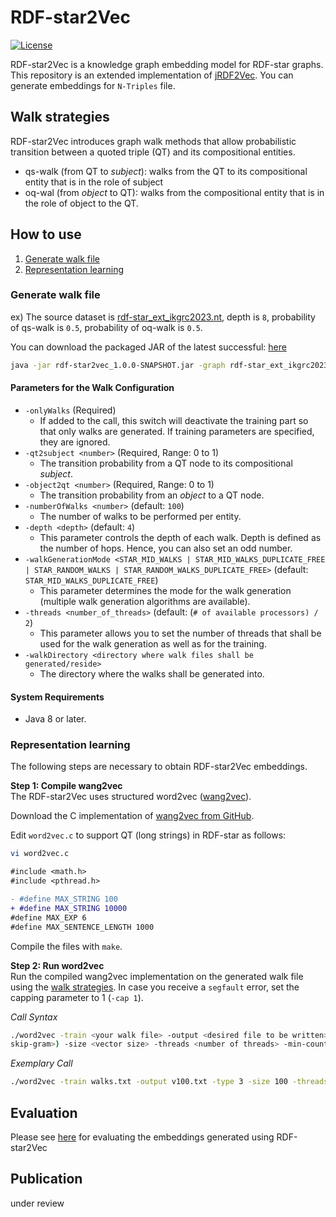 # RDF-star2Vec
[![License](https://img.shields.io/github/license/dwslab/jRDF2Vec)](https://github.com/dwslab/jRDF2Vec/blob/master/LICENSE)


RDF-star2Vec is a knowledge graph embedding model for RDF-star graphs. This repository is an extended implementation of <a href="https://github.com/dwslab/jRDF2Vec" target="_blank">jRDF2Vec</a>.
You can generate embeddings for `N-Triples` file.

## Walk strategies
RDF-star2Vec introduces graph walk methods that allow probabilistic transition between a quoted triple (QT) and its compositional entities.

- qs-walk (from QT to <i>subject</i>): walks from the QT to its compositional entity that is in the role of subject 
- oq-wal (from <i>object</i> to QT): walks from the compositional entity that is in the role of object to the QT.

## How to use

1. [Generate walk file](#generate-walk-file)
2. [Representation learning](#representation-learning)

### Generate walk file
ex) The source dataset is [rdf-star_ext_ikgrc2023.nt](https://github.com/aistairc/KGRC-RDF-star/rdf-star_ext_ikgrc2023.nt), depth is `8`, probability of qs-walk is `0.5`, probability of oq-walk is `0.5`.

You can download the packaged JAR of the latest successful: [here](https://github.com/aistairc/RDF-star2Vec/releases)

```bash
java -jar rdf-star2vec_1.0.0-SNAPSHOT.jar -graph rdf-star_ext_ikgrc2023.nt -onlyWalks -walkDir experiment/ -walkGenerationMode STAR_MID_WALKS_DUPLICATE_FREE -depth 8 -qt2subject 0.5 -object2qt 0.5
```

#### Parameters for the Walk Configuration
- `-onlyWalks` (Required)
    - If added to the call, this switch will deactivate the training part so that only walks are generated. If training parameters are specified, they are ignored.
- `-qt2subject <number>` (Required, Range: 0 to 1)
    - The transition probability from a QT node to its compositional <i>subject</i>.
- `-object2qt <number>` (Required, Range: 0 to 1)
    - The transition probability from an <i>object</i> to a QT node.
- `-numberOfWalks <number>` (default: `100`)
    - The number of walks to be performed per entity.
- `-depth <depth>` (default: `4`)
    - This parameter controls the depth of each walk. Depth is defined as the number of hops. Hence, you can also set an odd number.
- `-walkGenerationMode <STAR_MID_WALKS | STAR_MID_WALKS_DUPLICATE_FREE | STAR_RANDOM_WALKS | STAR_RANDOM_WALKS_DUPLICATE_FREE>` (default: `STAR_MID_WALKS_DUPLICATE_FREE`)
    - This parameter determines the mode for the walk generation (multiple walk generation algorithms are available).
- `-threads <number_of_threads>` (default: (`# of available processors) / 2`)
    - This parameter allows you to set the number of threads that shall be used for the walk generation as well as for the training.
- `-walkDirectory <directory where walk files shall be generated/reside>`
    - The directory where the walks shall be generated into.


#### System Requirements
- Java 8 or later.

### Representation learning

The following steps are necessary to obtain RDF-star2Vec embeddings.

**Step 1: Compile wang2vec**<br/>
The RDF-star2Vec uses structured word2vec ([wang2vec](https://github.com/wlin12/wang2vec)).

Download the C implementation of [wang2vec from GitHub](https://github.com/wlin12/wang2vec).

Edit `word2vec.c` to support QT (long strings) in RDF-star as follows:
```bash
vi word2vec.c
```
```diff
#include <math.h>
#include <pthread.h>

- #define MAX_STRING 100
+ #define MAX_STRING 10000
#define MAX_EXP 6
#define MAX_SENTENCE_LENGTH 1000
```

Compile the files with `make`.

**Step 2: Run word2vec**<br/>
Run the compiled wang2vec implementation on the generated walk file using the [walk strategies](#walk-strategies). In case you receive a `segfault` error,
set the capping parameter to 1 (`-cap 1`).

*Call Syntax*<br/>
```bash
./word2vec -train <your walk file> -output <desired file to be written> - type <1 (skip-gram) or 3 (structured 
skip-gram>) -size <vector size> -threads <number of threads> -min-count 0 -cap 1  
```

*Exemplary Call*<br/>
```bash
./word2vec -train walks.txt -output v100.txt -type 3 -size 100 -threads 4 -min-count 0 -cap 1  
```

## Evaluation

Please see [here](https://github.com/aistairc/GEval-forKGRC-RDF-star) for evaluating the embeddings generated using RDF-star2Vec

## Publication
under review